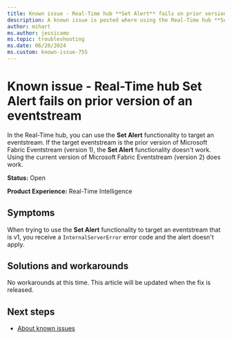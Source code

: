 ```yaml
---
title: Known issue - Real-Time hub **Set Alert** fails on prior version of an eventstream
description: A known issue is posted where using the Real-Time hub **Set Alert** fails on prior version of an eventstream.
author: mihart
ms.author: jessicamo
ms.topic: troubleshooting  
ms.date: 06/20/2024
ms.custom: known-issue-755
---
```


# Known issue - Real-Time hub **Set Alert** fails on prior version of an eventstream

In the Real-Time hub, you can use the **Set Alert** functionality to target an eventstream. If the target eventstream is the prior version of Microsoft Fabric Eventstream (version 1), the **Set Alert** functionality doesn't work. Using the current version of Microsoft Fabric Eventstream (version 2) does work.

**Status:** Open

**Product Experience:** Real-Time Intelligence

## Symptoms

When trying to use the **Set Alert** functionality to target an eventstream that is v1, you receive a `InternalServerError` error code and the alert doesn't apply.

## Solutions and workarounds

No workarounds at this time. This article will be updated when the fix is released.

## Next steps

- [About known issues](https://support.fabric.microsoft.com/known-issues)